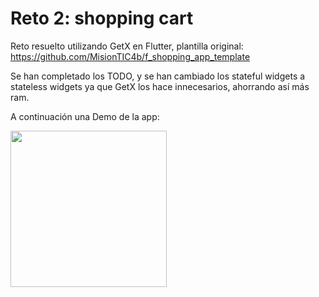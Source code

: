 # Reto 2: shopping cart

Reto resuelto utilizando GetX en Flutter, plantilla original: https://github.com/MisionTIC4b/f_shopping_app_template

Se han completado los TODO, y se han cambiado los stateful widgets a stateless widgets ya que GetX los hace innecesarios, ahorrando así más ram.

A continuación una Demo de la app:

<img src="https://user-images.githubusercontent.com/96201625/202553377-915c27aa-34ed-4c09-8c83-4b5265d79f21.gif" width="250">
